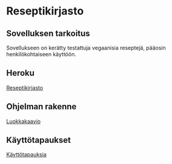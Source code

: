 # Reseptikirjasto

## Sovelluksen tarkoitus

Sovellukseen on kerätty testattuja vegaanisia reseptejä, pääosin henkilökohtaiseen käyttöön.

## Heroku

[Reseptikirjasto](https://reseptikirjasto-tsoha.herokuapp.com/)

## Ohjelman rakenne

[Luokkakaavio](https://github.com/ihqminna/Reseptikirjasto/blob/master/documentation/Reseptikirjasto.png)

## Käyttötapaukset

[Käyttötapauksia](https://github.com/ihqminna/Reseptikirjasto/blob/master/documentation/user_stories.md)
